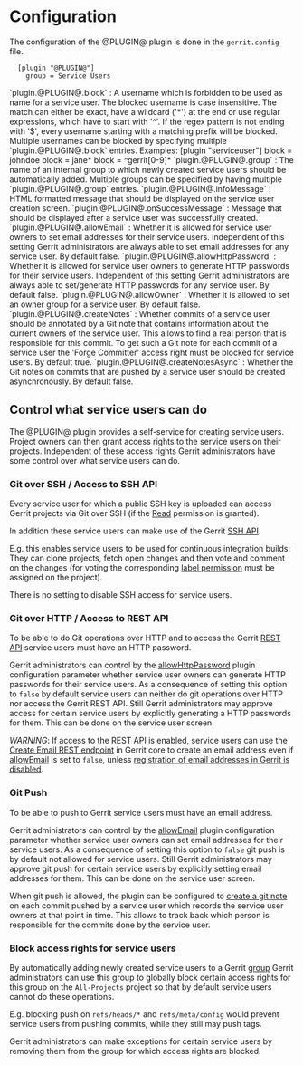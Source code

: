 Configuration
=============

The configuration of the @PLUGIN@ plugin is done in the `gerrit.config`
file.

```
  [plugin "@PLUGIN@"]
    group = Service Users
```

<a id="block">
`plugin.@PLUGIN@.block`
:	A username which is forbidden to be used as name for a service
	user. The blocked username is case insensitive. The match can
	either be exact, have a wildcard ('*') at the end or use regular
	expressions, which have to start with '^'. If the regex pattern is not
	ending with '$', every username starting with a matching prefix will be
	blocked. Multiple usernames can be blocked by specifying multiple
	`plugin.@PLUGIN@.block` entries.
	Examples:
	   [plugin "serviceuser"]
            block = johndoe
            block = jane*
            block = ^gerrit[0-9]*

<a id="group">
`plugin.@PLUGIN@.group`
:	The name of an internal group to which newly created service users
	should be automatically added. Multiple groups can be specified by
	having multiple `plugin.@PLUGIN@.group` entries.

<a id="infoMessage">
`plugin.@PLUGIN@.infoMessage`
:	HTML formatted message that should be displayed on the service user
	creation screen.

<a id="onSuccessMessage">
`plugin.@PLUGIN@.onSuccessMessage`
:	Message that should be displayed after a service user was
	successfully created.

<a id="allowEmail">
`plugin.@PLUGIN@.allowEmail`
:	Whether it is allowed for service user owners to set email
	addresses for their service users. Independent of this setting
	Gerrit administrators are always able to set email addresses for
	any service user.
	By default false.

<a id="allowHttpPassword">
`plugin.@PLUGIN@.allowHttpPassword`
:	Whether it is allowed for service user owners to generate HTTP
    passwords for their service users. Independent of this setting
    Gerrit administrators are always able to set/generate HTTP
    passwords for any service user.
    By default false.

<a id="allowOwner">
`plugin.@PLUGIN@.allowOwner`
:	Whether it is allowed to set an owner group for a service user.
	By default false.

<a id="createNotes">
`plugin.@PLUGIN@.createNotes`
:	Whether commits of a service user should be annotated by a Git note
	that contains information about the current owners of the service
	user. This allows to find a real person that is responsible for
	this commit. To get such a Git note for each commit of a service
	user the 'Forge Committer' access right must be blocked for service
	users. By default true.

<a id="createNotes">
`plugin.@PLUGIN@.createNotesAsync`
:	Whether the Git notes on commits that are pushed by a service user
	should be created asynchronously. By default false.

Control what service users can do
---------------------------------

The @PLUGIN@ plugin provides a self-service for creating service users.
Project owners can then grant access rights to the service users on
their projects. Independent of these access rights Gerrit
administrators have some control over what service users can do.

### Git over SSH / Access to SSH API

Every service user for which a public SSH key is uploaded can access
Gerrit projects via Git over SSH (if the
[Read](access-control.md#category_read) permission is granted).

In addition these service users can make use of the Gerrit
[SSH API](cmd-index.md#user_commands).

E.g. this enables service users to be used for continuous integration
builds: They can clone projects, fetch open changes and then vote and
comment on the changes (for voting the corresponding
[label permission](access-control.md#category_review_labels) must be
assigned on the project).

There is no setting to disable SSH access for service users.

### Git over HTTP / Access to REST API

To be able to do Git operations over HTTP and to access the Gerrit
[REST API](rest-api.md) service users must have an HTTP password.

Gerrit administrators can control by the
[allowHttpPassword](#allowHttpPassword) plugin configuration parameter
whether service user owners can generate HTTP passwords for their
service users. As a consequence of setting this option to `false`
by default service users can neither do git operations over HTTP nor
access the Gerrit REST API. Still Gerrit administrators may approve
access for certain service users by explicitly generating a HTTP
passwords for them. This can be done on the service user screen.

*WARNING*: If access to the REST API is enabled, service users can use
the [Create Email REST endpoint](../../../Documentation/rest-api-accounts.html#create-account-email)
in Gerrit core to create an email address even if
[allowEmail](#allowEmail) is set to `false`, unless
[registration of email addresses in Gerrit is disabled](../../../Documentation/config-gerrit.html#sendemail.allowRegisterNewEmail).

### Git Push

To be able to push to Gerrit service users must have an email address.

Gerrit administrators can control by the
[allowEmail](#allowEmail) plugin configuration parameter whether
service user owners can set email addresses for their service
users. As a consequence of setting this option to `false` git push is
by default not allowed for service users. Still Gerrit administrators
may approve git push for certain service users by explicitly setting
email addresses for them. This can be done on the service user screen.

When git push is allowed, the plugin can be configured to
[create a git note](#createNotes) on each commit pushed by a service
user which records the service user owners at that point in time. This
allows to track back which person is responsible for the commits done
by the service user.

### Block access rights for service users

By automatically adding newly created service users to a Gerrit
[group](#group) Gerrit administrators can use this group to globally
block certain access rights for this group on the `All-Projects`
project so that by default service users cannot do these operations.

E.g. blocking push on `refs/heads/*` and `refs/meta/config` would
prevent service users from pushing commits, while they still may push
tags.

Gerrit administrators can make exceptions for certain service users by
removing them from the group for which access rights are blocked.
